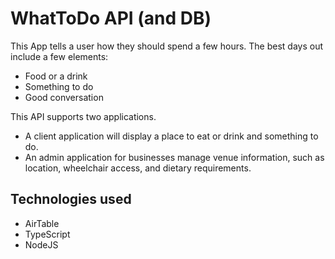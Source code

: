 # WhatToDo API (and DB)

This App tells a user how they should spend a few hours.
The best days out include a few elements:

- Food or a drink
- Something to do
- Good conversation

This API supports two applications.

- A client application will display a place to eat or drink and something to do.
- An admin application for businesses manage venue information, such as location, wheelchair access, and dietary requirements.

## Technologies used

- AirTable
- TypeScript
- NodeJS
